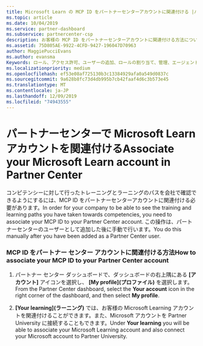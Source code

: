 ```yaml
---
title: Microsoft Learn の MCP ID をパートナーセンターアカウントに関連付ける |パートナーセンター
ms.topic: article
ms.date: 10/04/2019
ms.service: partner-dashboard
ms.subservice: partnercenter-csp
description: お客様の MCP ID をパートナーセンターアカウントに関連付ける方法について説明します。これにより、コンピテンシーに対して行ったトレーニングとラーニングのパスを会社が見ることができるようになります。
ms.assetid: 75D805AE-9922-4CFD-9427-196047D70963
author: MaggiePucciEvans
ms.author: evansma
Keywords: ロール、アクセス許可、ユーザーの追加、ロールの割り当て、管理、エージェント、MCP ID、Microsoft Learn
ms.localizationpriority: medium
ms.openlocfilehash: ef53e08af725130b3c13384929afa0a549d0837c
ms.sourcegitcommit: 9a628b8fc73d4db995b7cb42faaf4d6c3b573e45
ms.translationtype: MT
ms.contentlocale: ja-JP
ms.lasthandoff: 12/09/2019
ms.locfileid: "74943555"
---
```

# <a name="associate-your-microsoft-learn-account-in-partner-center"></a><span data-ttu-id="b6fb4-104">パートナーセンターで Microsoft Learn アカウントを関連付ける</span><span class="sxs-lookup"><span data-stu-id="b6fb4-104">Associate your Microsoft Learn account in Partner Center</span></span>

<span data-ttu-id="b6fb4-105">コンピテンシーに対して行ったトレーニングとラーニングのパスを会社で確認できるようにするには、MCP ID をパートナーセンターアカウントに関連付ける必要があります。</span><span class="sxs-lookup"><span data-stu-id="b6fb4-105">In order for your company to be able to see the training and learning paths you have taken towards competencies, you need to associate your MCP ID to your Partner Center account.</span></span> <span data-ttu-id="b6fb4-106">この操作は、パートナーセンターのユーザーとして追加した後に手動で行います。</span><span class="sxs-lookup"><span data-stu-id="b6fb4-106">You do this manually after you have been added as a Partner Center user.</span></span>

### <a name="how-to-associate-your-mcp-id-to-your-partner-center-account"></a><span data-ttu-id="b6fb4-107">MCP ID をパートナー センター アカウントに関連付ける方法</span><span class="sxs-lookup"><span data-stu-id="b6fb4-107">How to associate your MCP ID to your Partner Center account</span></span>

1. <span data-ttu-id="b6fb4-108">パートナー センター ダッシュボードで、ダッシュボードの右上隅にある **[アカウント]** アイコンを選択し、 **[My profile]\(プロファイル\)** を選択します。</span><span class="sxs-lookup"><span data-stu-id="b6fb4-108">From the Partner Center dashboard, select the **Your account** icon in the right corner of the dashboard, and then select **My profile**.</span></span>

2. <span data-ttu-id="b6fb4-109">**[Your learning]\(ラーニング\)** では、お客様の Microsoft Learning アカウントを関連付けることができます。また、Microsoft アカウントを Partner University に接続することもできます。</span><span class="sxs-lookup"><span data-stu-id="b6fb4-109">Under **Your learning** you will be able to associate your Microsoft Learning account and also connect your Microsoft account to Partner University.</span></span>
